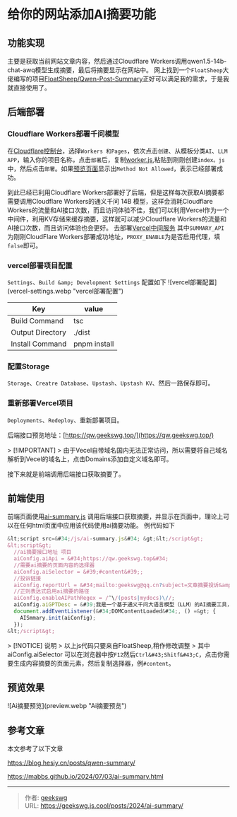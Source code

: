 # 给你的网站添加AI摘要功能


## 功能实现

主要是获取当前网站文章内容，然后通过Cloudflare Workers调用qwen1.5-14b-chat-awq模型生成摘要，最后将摘要显示在网站中。
网上找到一个`FloatSheep`大佬编写的项目[FloatSheep/Qwen-Post-Summary](https://github.com/FloatSheep/Qwen-Post-Summary/)正好可以满足我的需求，于是我就直接使用了。
## 后端部署

### Cloudflare Workers部署千问模型
在[Cloudflare控制台](https://dash.cloudflare.com/)，选择`Workers 和Pages`，依次点击`创建`、从模板分类`AI`、`LLM APP`，输入你的项目名称，点击`部署`后，复制[worker.js](https://github.com/FloatSheep/Qwen-Post-Summary/blob/vercel/worker/worker.js),粘贴到刚刚创建`index。js`中，然后点击`部署`。如果[预览页面](https://qw.geekswg.workers.dev/)显示出`Method Not Allowed`，表示已经部署成功。

到此已经已利用Cloudflare Workers部署好了后端，但是这样每次获取AI摘要都需要调用Cloudflare Workers的通义千问 14B 模型，这样会消耗Cloudflare Workers的流量和AI接口次数，而且访问体验不佳，我们可以利用Vercel作为一个中间件，利用KV存储来缓存摘要，这样就可以减少Cloudflare Workers的流量和AI接口次数，而且访问体验也会更好。
去部署[Vercel中间服务](https://vercel.com/new/clone?repository-url=https%3A%2F%2Fgithub.com%2FFloatSheep%2FQwen-Post-Summary%2Ftree%2Fvercel&amp;env=SUMMARY_API%2CPROXY_ENABLE&amp;envDescription=SUMMARY_API%20%E4%B8%BA%20Cloudflare%20Worker%20%E6%89%80%E7%BB%99%E5%87%BA%E7%9A%84%E5%9F%9F%E5%90%8D%EF%BC%8CPROXY_ENABLE%20%E8%AF%B7%E5%A1%AB%E5%86%99%20false&amp;output-directory=.%2Fdist)
其中`SUMMARY_API`为刚刚CloudFlare Workers部署成功地址，`PROXY_ENABLE`为是否启用代理，填`false`即可。

### vercel部署项目配置
`Settings`、`Build &amp; Development Settings` 配置如下
![vercel部署配置](vercel-settings.webp &#34;vercel部署配置&#34;) 

|Key | value |
| ------ | ----------- |
|Build Command    | tsc |
|Output Directory | ./dist |
|Install Command  | pnpm install |

### 配置Storage
`Storage`、`Creatre Database`、`Upstash`、`Upstash KV`、然后一路保存即可。
### 重新部署Vercel项目
`Deployments`、`Redeploy`、重新部署项目。

后端接口预览地址：[https://qw.geekswg.top/](https://qw.geekswg.top/)

&gt; [!IMPORTANT]
&gt; 由于Vecel自带域名国内无法正常访问，所以需要将自己域名解析到Vecel的域名上，点击Domains添加自定义域名即可。  

接下来就是前端调用后端接口获取摘要了。
## 前端使用
前端页面使用[ai-summary.js](http://geekswg.js.cool/js/ai-summary.js) 调用后端接口获取摘要，并显示在页面中，理论上可以在任何html页面中应用该代码使用ai摘要功能。
例代码如下
```js
&lt;script src=&#34;/js/ai-summary.js&#34; &gt;&lt;/script&gt;
&lt;script&gt;
  //ai摘要接口地址 项目 
  aiConfig.aiApi = &#34;https://qw.geekswg.top&#34;
  //需要ai摘要的页面内容的选择器
  aiConfig.aiSelector = &#39;#content&#39;;
  //投诉链接
  aiConfig.reportUrl = &#34;mailto:geekswg@qq.cn?subject=文章摘要投诉&amp;body=投诉网址：=&#34;&#43;location.href;
  //正则表达式启用ai摘要的路径
  aiConfig.enableAIPathRegex = /^\/(posts|mydocs)\//; 
  aiConfig.aiGPTDesc = &#39;我是一个基于通义千问大语言模型（LLM）的AI摘要工具，它可以帮助你快速生成文章摘要，提高阅读体验。&#39;;
  document.addEventListener(&#34;DOMContentLoaded&#34;, () =&gt; {
    AISmmary.init(aiConfig);
  });
&lt;/script&gt;
```
&gt; [!NOTICE] 说明
&gt; 以上js代码只要来自FloatSheep,稍作修改调整
&gt; 其中 aiConfig.aiSelector 可以在浏览器中按`F12`然后`Ctrl&#43;Shitf&#43;C`，点击你需要生成内容摘要的页面元素，然后复制选择器，例`#content`。

## 预览效果

![Ai摘要预览](preview.webp &#34;Ai摘要预览&#34;)

## 参考文章
本文参考了以下文章 

https://blog.hesiy.cn/posts/qwen-summary/

https://mabbs.github.io/2024/07/03/ai-summary.html 



---

> 作者: [geekswg](https://github.com/geekswg)  
> URL: https://geekswg.js.cool/posts/2024/ai-summary/  

